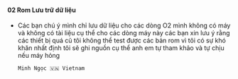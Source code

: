 #### 02 Rom Lưu trữ dữ liệu 
- Các bạn chú ý mình chỉ lưu dữ liệu cho các dòng O2 mình không có máy và không có tài liệu cụ thể cho các dòng máy này các bạn xin lưu ý rằng các thiết bị quá cũ tôi không thể test được các bản rom vì tôi có sự khó khăn nhất định tôi sẽ ghi nguồn cụ thể anh em tự tham khảo và tự chịu nếu máy hỏng

      Minh Ngọc 🇻🇳 Vietnam
